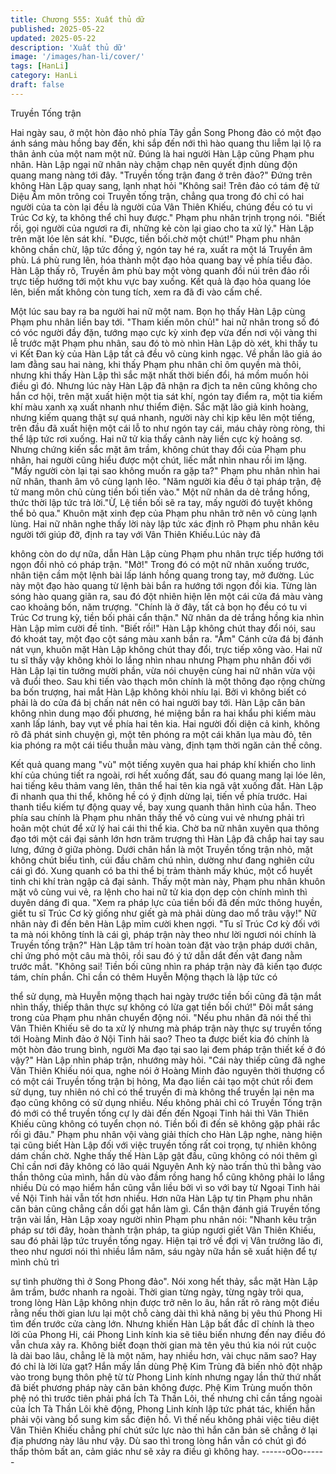 ```yaml
---
title: Chương 555: Xuất thủ dữ
published: 2025-05-22
updated: 2025-05-22
description: 'Xuất thủ dữ'
image: '/images/han-li/cover/'
tags: [HanLi]
category: HanLi
draft: false
---
```


Truyền Tống trận

Hai ngày sau, ở một hòn đảo nhỏ phía Tây gần Song Phong đảo
có một đạo ánh sáng màu hồng bay đến, khi sắp đến nới thì hào
quang thu liễm lại lộ ra thân ảnh của một nam một nữ.
Đúng là hai người Hàn Lập cũng Phạm phu nhân.
Hàn Lập ngại nữ nhân này chậm chạp nên quyết định dùng độn
quang mang nàng tới đây.
"Truyền tống trận đang ở trên đảo?" Đứng trên không Hàn Lập
quay sang, lạnh nhạt hỏi
"Không sai! Trên đảo có tám đệ tử Diệu Âm môn trông coi Truyền
tống trận, chẳng qua trong đó chỉ có hai người của ta còn lại đều
là người của Vân Thiên Khiếu, chúng đều có tu vi Trúc Cơ kỳ, ta
không thể chỉ huy được." Phạm phu nhân trịnh trọng nói.
"Biết rồi, gọi người của ngươi ra đi, những kẻ còn lại giao cho ta
xử lý." Hàn Lập trên mặt lóe lên sát khí.
"Được, tiền bối.chờ một chút!" Phạm phu nhân không chần chừ,
lập tức đồng ý, ngón tay hé ra, xuất ra một lá Truyền âm phù.
Lá phù rung lên, hóa thành một đạo hỏa quang bay về phía tiểu
đảo.
Hàn Lập thấy rõ, Truyền âm phù bay một vòng quanh đồi núi trên
đảo rồi trực tiếp hướng tới một khu vực bay xuống.
Kết quả là đạo hỏa quang lóe lên, biến mất không còn tung tích,
xem ra đã đi vào cấm chế.

Một lúc sau bay ra ba người hai nữ một nam.
Bọn họ thấy Hàn Lập cùng Phạm phu nhân liền bay tới.
"Tham kiến môn chủ!" hai nữ nhân trong số đó có vóc người đầy
đặn, tướng mạo cực kỳ xinh đẹp vừa đến nơi vội vàng thi lễ trước
mặt Phạm phu nhân, sau đó tò mò nhìn Hàn Lập dò xét, khi thấy
tu vi Kết Đan kỳ của Hàn Lập tất cả đều vô cùng kinh ngạc.
Về phần lão giả áo lam đằng sau hai nàng, khi thấy Phạm phu
nhân chỉ ôm quyền mà thôi, nhưng khi thấy Hàn Lập thì sắc mặt
nhất thời biến đổi, há mồm muốn hỏi điều gì đó.
Nhưng lúc này Hàn Lập đã nhận ra địch ta nên cũng không cho
hắn cơ hội, trên mặt xuất hiện một tia sát khí, ngón tay điểm ra,
một tia kiếm khí màu xanh xạ xuất nhanh như thiểm điện.
Sắc mặt lão giả kinh hoàng, nhưng kiếm quang thật sự quá
nhanh, người này chỉ kịp kêu lên một tiếng, trên đầu đã xuất hiện
một cái lỗ to như ngón tay cái, máu chảy ròng ròng, thi thể lập tức
rơi xuống.
Hai nữ tử kia thấy cảnh này liền cực kỳ hoảng sợ.
Nhưng chứng kiến sắc mặt âm trầm, không chút thay đổi của
Phạm phu nhân, hai người cũng hiểu được một chút, liếc mắt
nhìn nhau rồi im lặng.
"Mấy người còn lại tại sao không muốn ra gặp ta?" Phạm phu
nhân nhìn hai nữ nhân, thanh âm vô cùng lạnh lẽo.
"Năm người kia đều ở tại pháp trận, đệ tử mang môn chủ cùng
tiền bối tiến vào." Một nữ nhân da dẻ trắng hồng, thức thời lập tức
trả lời."Ừ, Lệ tiền bối sẽ ra tay, mấy người đó tuyệt không thể bỏ
qua." Khuôn mặt xinh đẹp của Phạm phu nhân trở nên vô cùng
lạnh lùng.
Hai nữ nhân nghe thấy lời này lập tức xác định rõ Phạm phu nhân
kêu người tới giúp đỡ, định ra tay với Vân Thiên Khiếu.Lúc này đã

không còn do dự nữa, dẫn Hàn Lập cùng Phạm phu nhân trực
tiếp hướng tới ngọn đồi nhỏ có pháp trận.
"Mở!" Trong đó có một nữ nhân xuống trước, nhân tiện cầm một
lệnh bài lấp lánh hồng quang trong tay, mở đường.
Lúc này một đạo hào quang từ lệnh bài bắn ra hướng tới ngọn đồi
kia.
Từng làn sóng hào quang giãn ra, sau đó đột nhiên hiện lên một
cái cửa đá màu vàng cao khoảng bốn, năm trượng.
"Chính là ở đây, tất cả bọn họ đều có tu vi Trúc Cơ trung kỳ, tiền
bối phải cẩn thận." Nữ nhân da dẻ trắng hồng kia nhìn Hàn Lập
mỉm cười đề tỉnh.
"Biết rồi!" Hàn Lập không chút thay đổi nói, sau đó khoát tay, một
đạo cột sáng màu xanh bắn ra.
"Ầm" Cánh cửa đá bị đánh nát vụn, khuôn mặt Hàn Lập không
chút thay đổi, trực tiếp xông vào.
Hai nữ tu sĩ thấy vậy không khỏi lo lắng nhìn nhau nhưng Phạm
phu nhân đối với Hàn Lập lại tin tưởng mười phần, vừa nói
chuyện cùng hai nữ nhân vừa vội vã đuổi theo.
Sau khi tiến vào thạch môn chính là một thông đạo rộng chừng ba
bốn trượng, hai mắt Hàn Lập không khỏi nhíu lại.
Bởi vì không biết có phải là do cửa đá bị chấn nát nên có hai
người bay tới.
Hàn Lập căn bản không nhìn dung mạo đối phương, hé miệng
bắn ra hai khẩu phi kiếm màu xanh lấp lánh, bay vụt về phía hai
tên kia.
Hai người đối diện cả kinh, không rõ đã phát sinh chuyện gì, một
tên phóng ra một cái khăn lụa màu đỏ, tên kia phóng ra một cái
tiểu thuẫn màu vàng, định tạm thời ngăn cản thế công.

Kết quả quang mang "vù" một tiếng xuyên qua hai pháp khí khiến
cho linh khí của chúng tiết ra ngoài, rơi hết xuống đất, sau đó
quang mang lại lóe lên, hai tiếng kêu thảm vang lên, thân thể hai
tên kia ngã vật xuống đất.
Hàn Lập đi nhanh qua thi thể, không hề có ý định dừng lại, tiến về
phía trước.
Hai thanh tiểu kiếm tự động quay về, bay xung quanh thân hình
của hắn.
Theo phía sau chính là Phạm phu nhân thấy thế vô cùng vui vẻ
nhưng phải trì hoãn một chút để xử lý hai cái thi thể kia.
Chờ ba nữ nhân xuyên qua thông đạo tới một cái đại sảnh lớn
hơn trăm trượng thì Hàn Lập đã chắp hai tay sau lưng, đứng ở
giữa phòng.
Dưới chân hắn là một Truyền tống trận nhỏ, mặt không chút biểu
tình, cúi đầu chăm chú nhìn, dường như đang nghiên cứu cái gì
đó.
Xung quanh có ba thi thể bị trảm thành mấy khúc, một cổ huyết
tinh chi khí tràn ngập cả đại sảnh.
Thấy một màn này, Phạm phu nhân khuôn mặt vô cùng vui vẻ, ra
lệnh cho hai nữ tử kia dọn dẹp còn chính mình thì duyên dáng đi
qua.
"Xem ra pháp lực của tiền bối đã đến mức thông huyền, giết tu sĩ
Trúc Cơ kỳ giống như giết gà mà phải dùng dao mổ trâu vậy!" Nữ
nhân này đi đến bên Hàn Lập mỉm cười khen ngợi.
"Tu sĩ Trúc Cơ kỳ đối với ta mà nói không tính là cái gì, pháp trận
này theo như lời ngươi nói chính là Truyền tống trận?" Hàn Lập
tâm trí hoàn toàn đặt vào trận pháp dưới chân, chỉ ứng phó một
câu mà thôi, rồi sau đó ý tứ dẫn dắt đến vật đang nằm trước mắt.
"Không sai! Tiền bối cũng nhìn ra pháp trận này đã kiến tạo được
tám, chín phần. Chỉ cần có thêm Huyễn Mộng thạch là lập tức có

thể sử dụng, mà Huyễn mộng thạch hai ngày trước tiền bối cũng
đã tận mắt nhìn thấy, thiếp thân thực sự không có lừa gạt tiền bối
chứ!" Đôi mắt sáng trong của Phạm phu nhân chuyển động nói.
"Nếu phu nhân đã nói thế thì Vân Thiên Khiếu sẽ do ta xử lý
nhưng mà pháp trận này thực sự truyền tống tới Hoàng Minh đảo
ở Nội Tinh hải sao? Theo ta được biết kia đó chính là một hòn đảo
trung bình, người Ma đạo tại sao lại đem pháp trận thiết kế ở đó
vậy?" Hàn Lập nhìn pháp trận, nhướng mày hỏi.
"Cái này thiếp cũng đã nghe Vân Thiên Khiếu nói qua, nghe nói ở
Hoàng Minh đảo nguyên thời thượng cổ có một cái Truyền tống
trận bị hỏng, Ma đạo liền cải tạo một chút rồi đem sử dụng, tuy
nhiên nó chỉ có thể truyền đi mà không thể truyền lại nên ma đạo
cũng không có sử dụng nhiều. Nếu không phải chỉ có Truyền
Tống trận đó mới có thể truyền tống cự ly dài đến đến Ngoại Tinh
hải thì Vân Thiên Khiếu cũng không có tuyển chọn nó. Tiền bối đi
đến sẽ không gặp phải rắc rối gì đâu." Phạm phu nhân vội vàng
giải thích cho Hàn Lập nghe, nàng hiện tại cũng biết Hàn Lập đối
với việc truyền tống rất coi trọng, tự nhiên không dám chần chờ.
Nghe thấy thế Hàn Lập gật đầu, cũng không có nói thêm gì
Chỉ cần nơi đây không có lão quái Nguyên Anh kỳ nào trấn thủ thì
bằng vào thần thông của mình, hắn dù vào đầm rồng hang hổ
cũng không phải lo lắng nhiều
Dù có mạo hiểm hắn cũng vẫn liều bởi vì so với bay từ Ngoại Tinh
hải về Nội Tinh hải vẫn tốt hơn nhiều.
Hơn nữa Hàn Lập tự tin Phạm phu nhân căn bản cũng chẳng cần
dối gạt hắn làm gì.
Cẩn thận đánh giá Truyền tống trận vài lần, Hàn Lập xoay người
nhìn Phạm phu nhân nói:
"Nhanh kêu trận pháp sư tới đây, hoàn thành trận pháp, ta giúp
ngươi giết Vân Thiên Khiếu, sau đó phải lập tức truyền tống ngay.
Hiện tại trở về đợi vị Vân trưởng lão đi, theo như ngươi nói thì
nhiều lắm năm, sáu ngày nữa hắn sẽ xuất hiện để tự mình chủ trì

sự tình phường thì ở Song Phong đảo".
Nói xong hết thảy, sắc mặt Hàn Lập âm trầm, bước nhanh ra
ngoài.
Thời gian từng ngày, từng ngày trôi qua, trong lòng Hàn Lập
không nhịn được trở nên lo âu, hắn rất rõ ràng một điều rằng nếu
thời gian lưu lại một chỗ càng dài thì khả năng bị yêu thú Phong
Hi tìm đến trước cửa càng lớn.
Nhưng khiến Hàn Lập bất đắc dĩ chính là theo lời của Phong Hi,
cái Phong Linh kính kia sẽ tiêu biến nhưng đến nay điều đó vẫn
chưa xảy ra. Không biết đoạn thời gian mà tên yêu thú kia nói rút
cuộc là dài bao lâu, chẳng lẽ là một năm, hay nhiều hơn, vài chục
năm sao? Hay đó chỉ là lời lừa gạt?
Hắn mấy lần dùng Phệ Kim Trùng đã biến nhỏ đột nhập vào trong
bụng thôn phệ từ từ Phong Linh kính nhưng ngay lần thử thứ nhất
đã biết phương pháp này căn bản không được.
Phệ Kim Trùng muốn thôn phệ nó thì trước tiên phải phá Ích Tà
Thần Lôi, thế nhưng chỉ cần tầng ngoài của Ích Tà Thần Lôi khẽ
động, Phong Linh kính lập tức phát tác, khiến hắn phải vội vàng
bổ sung kim sắc điện hồ.
Vì thế nếu không phải việc tiêu diệt Vân Thiên Khiếu chẳng phí
chút sức lực nào thì hắn căn bản sẽ chẳng ở lại địa phương này
lâu như vậy.
Dù sao thì trong lòng hắn vẫn có chút gì đó thấp thỏm bất an, cảm
giác như sẽ xảy ra điều gì không hay.
------oOo------
